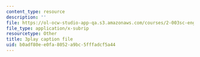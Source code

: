 ```yaml
---
content_type: resource
description: ''
file: https://ol-ocw-studio-app-qa.s3.amazonaws.com/courses/2-003sc-engineering-dynamics-fall-2011/b0adf80ee0fa8052a9bc5fffadcf5a44_Ze5nqLIYUMc.srt
file_type: application/x-subrip
resourcetype: Other
title: 3play caption file
uid: b0adf80e-e0fa-8052-a9bc-5fffadcf5a44
---
```

